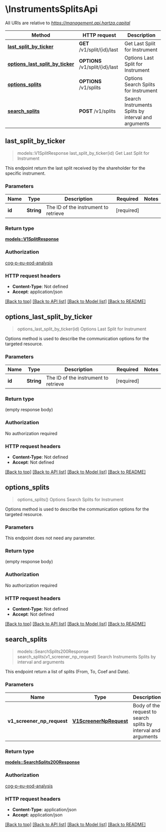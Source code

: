 # \InstrumentsSplitsApi

All URIs are relative to *https://management.api.hartza.capital*

Method | HTTP request | Description
------------- | ------------- | -------------
[**last_split_by_ticker**](InstrumentsSplitsApi.md#last_split_by_ticker) | **GET** /v1/split/{id}/last | Get Last Split for Instrument
[**options_last_split_by_ticker**](InstrumentsSplitsApi.md#options_last_split_by_ticker) | **OPTIONS** /v1/split/{id}/last | Options Last Split for Instrument
[**options_splits**](InstrumentsSplitsApi.md#options_splits) | **OPTIONS** /v1/splits | Options Search Splits for Instrument
[**search_splits**](InstrumentsSplitsApi.md#search_splits) | **POST** /v1/splits | Search Instruments Splits by interval and arguments



## last_split_by_ticker

> models::V1SplitResponse last_split_by_ticker(id)
Get Last Split for Instrument

This endpoint return the last split received by the shareholder for the specific instrument. 

### Parameters


Name | Type | Description  | Required | Notes
------------- | ------------- | ------------- | ------------- | -------------
**id** | **String** | The ID of the instrument to retrieve | [required] |

### Return type

[**models::V1SplitResponse**](v1SplitResponse.md)

### Authorization

[cog-p-eu-eod-analysis](../README.md#cog-p-eu-eod-analysis)

### HTTP request headers

- **Content-Type**: Not defined
- **Accept**: application/json

[[Back to top]](#) [[Back to API list]](../README.md#documentation-for-api-endpoints) [[Back to Model list]](../README.md#documentation-for-models) [[Back to README]](../README.md)


## options_last_split_by_ticker

> options_last_split_by_ticker(id)
Options Last Split for Instrument

Options method is used to describe the communication options for the targeted resource.

### Parameters


Name | Type | Description  | Required | Notes
------------- | ------------- | ------------- | ------------- | -------------
**id** | **String** | The ID of the instrument to retrieve | [required] |

### Return type

 (empty response body)

### Authorization

No authorization required

### HTTP request headers

- **Content-Type**: Not defined
- **Accept**: Not defined

[[Back to top]](#) [[Back to API list]](../README.md#documentation-for-api-endpoints) [[Back to Model list]](../README.md#documentation-for-models) [[Back to README]](../README.md)


## options_splits

> options_splits()
Options Search Splits for Instrument

Options method is used to describe the communication options for the targeted resource.

### Parameters

This endpoint does not need any parameter.

### Return type

 (empty response body)

### Authorization

No authorization required

### HTTP request headers

- **Content-Type**: Not defined
- **Accept**: Not defined

[[Back to top]](#) [[Back to API list]](../README.md#documentation-for-api-endpoints) [[Back to Model list]](../README.md#documentation-for-models) [[Back to README]](../README.md)


## search_splits

> models::SearchSplits200Response search_splits(v1_screener_np_request)
Search Instruments Splits by interval and arguments

This endpoint return a list of splits (From, To, Coef and Date).

### Parameters


Name | Type | Description  | Required | Notes
------------- | ------------- | ------------- | ------------- | -------------
**v1_screener_np_request** | [**V1ScreenerNpRequest**](V1ScreenerNpRequest.md) | Body of the request to search splits by interval and arguments | [required] |

### Return type

[**models::SearchSplits200Response**](SearchSplits_200_response.md)

### Authorization

[cog-p-eu-eod-analysis](../README.md#cog-p-eu-eod-analysis)

### HTTP request headers

- **Content-Type**: application/json
- **Accept**: application/json

[[Back to top]](#) [[Back to API list]](../README.md#documentation-for-api-endpoints) [[Back to Model list]](../README.md#documentation-for-models) [[Back to README]](../README.md)

